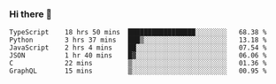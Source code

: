 ### Hi there 👋

<!--START_SECTION:waka-->

```text
TypeScript    18 hrs 50 mins  █████████████████░░░░░░░░   68.38 %
Python        3 hrs 37 mins   ███▒░░░░░░░░░░░░░░░░░░░░░   13.18 %
JavaScript    2 hrs 4 mins    ██░░░░░░░░░░░░░░░░░░░░░░░   07.54 %
JSON          1 hr 40 mins    █▓░░░░░░░░░░░░░░░░░░░░░░░   06.06 %
C             22 mins         ▒░░░░░░░░░░░░░░░░░░░░░░░░   01.36 %
GraphQL       15 mins         ▒░░░░░░░░░░░░░░░░░░░░░░░░   00.95 %
```

<!--END_SECTION:waka-->
